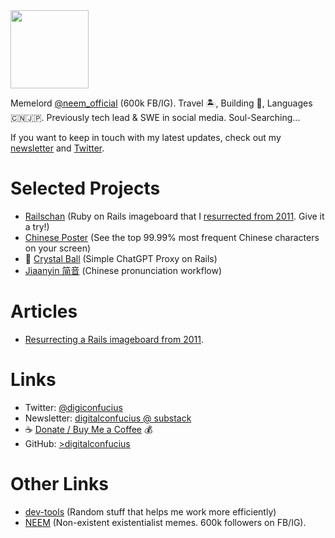 <!-- Google tag (gtag.js) -->
<script async src="https://www.googletagmanager.com/gtag/js?id=G-JVFVERMTY0"></script>
<script>
  window.dataLayer = window.dataLayer || [];
  function gtag(){dataLayer.push(arguments);}
  gtag('js', new Date());

  gtag('config', 'G-JVFVERMTY0');
</script>

<!-- Begin README contents. -->


<img src="https://github.com/digitalconfucius/digitalconfucius.github.io/assets/156959605/425bb59a-64e7-4ab3-a0e1-5da838f8e343" width="125" />

Memelord [@neem_official](https://www.instagram.com/neem_official/) (600k FB/IG). Travel 🏝️, Building 👾, Languages 🇨🇳🇯🇵. Previously tech lead & SWE in social media. Soul-Searching...

If you want to keep in touch with my latest updates, check out my [newsletter](https://digitalconfucius.substack.com/) and [Twitter](https://twitter.com/digiconfucius).

# Selected Projects
- [Railschan](https://railschan.onrender.com/posts) (Ruby on Rails imageboard that I [resurrected from 2011](https://digitalconfucius.substack.com/p/railschan-resurrection). Give it a try!)
- [Chinese Poster](https://digitalconfucius.github.io/chinese-poster/) (See the top 99.99% most frequent Chinese characters on your screen)
- 🔮 [Crystal Ball](https://crystal-ball.onrender.com/) (Simple ChatGPT Proxy on Rails)
- [Jiaanyin 简音](https://github.com/digitalconfucius/jianyin) (Chinese pronunciation workflow)

# Articles
- [Resurrecting a Rails imageboard from 2011](https://digitalconfucius.substack.com/p/railschan-resurrection).

# Links
- Twitter: [@digiconfucius](https://twitter.com/digiconfucius)
- Newsletter: [digitalconfucius @ substack](https://digitalconfucius.substack.com/)
- ☕ [Donate / Buy Me a Coffee](https://www.buymeacoffee.com/digitalconfucius) 💰
- GitHub: [>digitalconfucius](https://github.com/digitalconfucius)

# Other Links
- [dev-tools](https://github.com/digitalconfucius/dev-tools) (Random stuff that helps me work more efficiently)
- [NEEM](https://neemblog.home.blog/memes/) (Non-existent existentialist memes. 600k followers on FB/IG).
